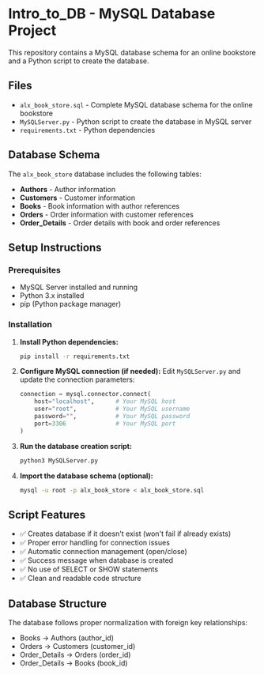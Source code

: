 # Intro_to_DB - MySQL Database Project

This repository contains a MySQL database schema for an online bookstore and a Python script to create the database.

## Files

- `alx_book_store.sql` - Complete MySQL database schema for the online bookstore
- `MySQLServer.py` - Python script to create the database in MySQL server
- `requirements.txt` - Python dependencies

## Database Schema

The `alx_book_store` database includes the following tables:
- **Authors** - Author information
- **Customers** - Customer information  
- **Books** - Book information with author references
- **Orders** - Order information with customer references
- **Order_Details** - Order details with book and order references

## Setup Instructions

### Prerequisites
- MySQL Server installed and running
- Python 3.x installed
- pip (Python package manager)

### Installation

1. **Install Python dependencies:**
   ```bash
   pip install -r requirements.txt
   ```

2. **Configure MySQL connection (if needed):**
   Edit `MySQLServer.py` and update the connection parameters:
   ```python
   connection = mysql.connector.connect(
       host="localhost",      # Your MySQL host
       user="root",           # Your MySQL username
       password="",           # Your MySQL password
       port=3306              # Your MySQL port
   )
   ```

3. **Run the database creation script:**
   ```bash
   python3 MySQLServer.py
   ```

4. **Import the database schema (optional):**
   ```bash
   mysql -u root -p alx_book_store < alx_book_store.sql
   ```

## Script Features

- ✅ Creates database if it doesn't exist (won't fail if already exists)
- ✅ Proper error handling for connection issues
- ✅ Automatic connection management (open/close)
- ✅ Success message when database is created
- ✅ No use of SELECT or SHOW statements
- ✅ Clean and readable code structure

## Database Structure

The database follows proper normalization with foreign key relationships:
- Books → Authors (author_id)
- Orders → Customers (customer_id)  
- Order_Details → Orders (order_id)
- Order_Details → Books (book_id) 
